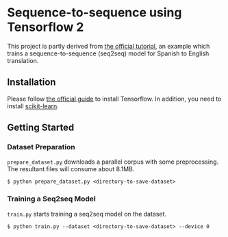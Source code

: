 # Sequence-to-sequence using Tensorflow 2

This project is partly derived from [the official tutorial](https://www.tensorflow.org/tutorials/text/nmt_with_attention), an example which trains a sequence-to-sequence (seq2seq) model for Spanish to English translation.

## Installation

Please follow [the official guide](https://www.tensorflow.org/install) to install Tensorflow.
In addition, you need to install [scikit-learn](https://scikit-learn.org/stable/install.html).

## Getting Started

### Dataset Preparation

`prepare_dataset.py` downloads a parallel corpus with some preprocessing.
The resultant files will consume about 8.1MB.

```
$ python prepare_dataset.py <directory-to-save-dataset>
```

### Training a Seq2seq Model

`train.py` starts training a seq2seq model on the dataset.

```
$ python train.py --dataset <directory-to-save-dataset> --device 0
```
